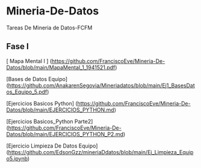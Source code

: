 # Mineria-De-Datos
Tareas De Mineria de Datos-FCFM
##  Fase I

[ Mapa Mental I ] (https://github.com/FranciscoEve/Mineria-De-Datos/blob/main/MapaMental_1_1941521.pdf)

[Bases de Datos Equipo] (https://github.com/AnakarenSegovia/Mineriadatos/blob/main/Ej1_BasesDatos_Equipo_5.pdf)

[Ejercicios Basicos Python] (https://github.com/FranciscoEve/Mineria-De-Datos/blob/main/EJERCICIOS_PYTHON.md)

[Ejercicios Basicos_Python Parte2] (https://github.com/FranciscoEve/Mineria-De-Datos/blob/main/EJERCICIOS_PYTHON_P2.md)

[Ejercicio Limpieza De Datos Equipo] (https://github.com/EdsonGzz/mineriaDdatos/blob/main/Ej_Limpieza_Equipo5.ipynb)
